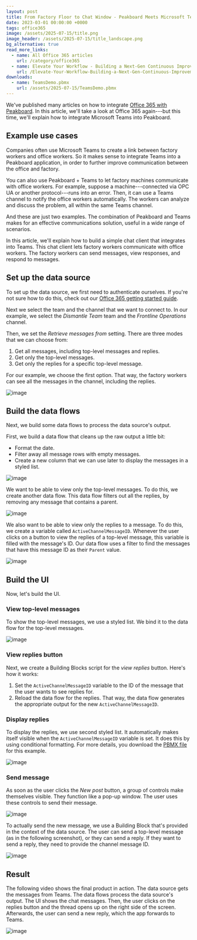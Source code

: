 ```yaml
---
layout: post
title: From Factory Floor to Chat Window - Peakboard Meets Microsoft Teams
date: 2023-03-01 00:00:00 +0000
tags: office365
image: /assets/2025-07-15/title.png
image_header: /assets/2025-07-15/title_landscape.png
bg_alternative: true
read_more_links:
  - name: All Office 365 articles
    url: /category/office365
  - name: Elevate Your Workflow - Building a Next-Gen Continuous Improvement Board with Office 365 ToDo
    url: /Elevate-Your-Workflow-Building-a-Next-Gen-Continuous-Improvement-Board-with-Office-365-ToDo.html
downloads:
  - name: TeamsDemo.pbmx
    url: /assets/2025-07-15/TeamsDemo.pbmx
---
```

We've published many articles on how to integrate [Office 365 with Peakboard](/category/office365). In this article, we'll take a look at Office 365 again---but this time, we'll explain how to integrate Microsoft Teams into Peakboard.

## Example use cases

Companies often use Microsoft Teams to create a link between factory workers and office workers. So it makes sense to integrate Teams into a Peakboard application, in order to further improve communication between the office and factory. 

You can also use Peakboard + Teams to let factory machines communicate with office workers. For example, suppose a machine---connected via OPC UA or another protocol---runs into an error. Then, it can use a Teams channel to notify the office workers automatically. The workers can analyze and discuss the problem, all within the same Teams channel.

And these are just two examples. The combination of Peakboard and Teams makes for an effective communications solution, useful in a wide range of scenarios.

In this article, we'll explain how to build a simple chat client that integrates into Teams. This chat client lets factory workers communicate with office workers. The factory workers can send messages, view responses, and respond to messages.


## Set up the data source

To set up the data source, we first need to authenticate ourselves. If you're not sure how to do this, check out our [Office 365 getting started guide](/Getting-started-with-the-new-Office-365-Data-Sources.html).

Next we select the team and the channel that we want to connect to. In our example, we select the *Dismantle Team* team and the *Frontline Operations* channel.

Then, we set the *Retrieve messages from* setting. There are three modes that we can choose from:
1. Get all messages, including top-level messages and replies.
2. Get only the top-level messages.
3. Get only the replies for a specific top-level message.

For our example, we choose the first option. That way, the factory workers can see all the messages in the channel, including the replies.

![image](/assets/2025-07-15/010.png)

## Build the data flows

Next, we build some data flows to process the data source's output.

First, we build a data flow that cleans up the raw output a little bit:
* Format the date.
* Filter away all message rows with empty messages.
* Create a new column that we can use later to display the messages in a styled list.

![image](/assets/2025-07-15/020.png)

We want to be able to view only the top-level messages. To do this, we create another data flow. This data flow filters out all the replies, by removing any message that contains a parent.

![image](/assets/2025-07-15/030.png)

We also want to be able to view only the replies to a message. To do this, we create a variable called `ActiveChannelMessageID`. Whenever the user clicks on a button to view the replies of a top-level message, this variable is filled with the message's ID. Our data flow uses a filter to find the messages that have this message ID as their `Parent` value.

![image](/assets/2025-07-15/040.png)

## Build the UI

Now, let's build the UI.

### View top-level messages
To show the top-level messages, we use a styled list. We bind it to the data flow for the top-level messages.

![image](/assets/2025-07-15/050.png)

### View replies button
Next, we create a Building Blocks script for the *view replies* button. Here's how it works:
1. Set the `ActiveChannelMessageID` variable to the ID of the message that the user wants to see replies for.
1. Reload the data flow for the replies. That way, the data flow generates the appropriate output for the new `ActiveChannelMessageID`.

### Display replies
To display the replies, we use second styled list. It automatically makes itself visible when the `ActiveChannelMessageID` variable is set. It does this by using conditional formatting. For more details, you download the [PBMX file](/assets/2025-07-15/TeamsDemo.pbmx) for this example.

![image](/assets/2025-07-15/055.png)

### Send message
As soon as the user clicks the *New post* button, a group of controls make themselves visible. They function like a pop-up window. The user uses these controls to send their message.

![image](/assets/2025-07-15/060.png)

To actually send the new message, we use a Building Block that's provided in the context of the data source. The user can send a top-level message (as in the following screenshot), or they can send a reply. If they want to send a reply, they need to provide the channel message ID.

![image](/assets/2025-07-15/065.png)

## Result

The following video shows the final product in action. The data source gets the messages from Teams. The data flows process the data source's output. The UI shows the chat messages. Then, the user clicks on the replies button and the thread opens up on the right side of the screen. Afterwards, the user can send a new reply, which the app forwards to Teams.

![image](/assets/2025-07-15/result.gif)

